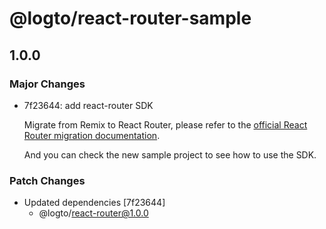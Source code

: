 # @logto/react-router-sample

## 1.0.0

### Major Changes

- 7f23644: add react-router SDK

  Migrate from Remix to React Router, please refer to the [official React Router migration documentation](https://reactrouter.com/upgrading/remix).

  And you can check the new sample project to see how to use the SDK.

### Patch Changes

- Updated dependencies [7f23644]
  - @logto/react-router@1.0.0
